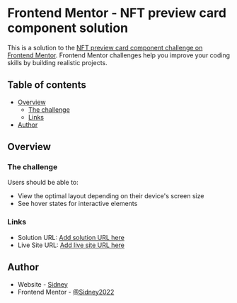 # Frontend Mentor - NFT preview card component solution

This is a solution to the [NFT preview card component challenge on Frontend Mentor](https://www.frontendmentor.io/challenges/nft-preview-card-component-SbdUL_w0U). Frontend Mentor challenges help you improve your coding skills by building realistic projects. 

## Table of contents

- [Overview](#overview)
  - [The challenge](#the-challenge)
  - [Links](#links)
- [Author](#author)


## Overview

### The challenge

Users should be able to:

- View the optimal layout depending on their device's screen size
- See hover states for interactive elements


### Links

- Solution URL: [Add solution URL here](https://github.com/Sidney2022/nft-prev-card)
- Live Site URL: [Add live site URL here](https://sidney2022.github.io/nft-prev-card/)





## Author

- Website - [Sidney ](https://www.sidneyuwaya.netlify.app)
- Frontend Mentor - [@Sidney2022](https://www.frontendmentor.io/profile/Sidney2022)


